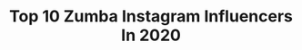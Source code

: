 ---
title: Top 10 Zumba Instagram Influencers In 2020
description: >-
  Find top zumba Instagram influencers in 2020. Most popular hashtags: #zumba #fitness #stayhome #workout.
platform: Instagram
profiles:
  - username: "clari.dance"
    fullname: >-
      Clari Lehmkuhl
    location: "South Africa"
    followers: 5921
    engagement: 1330
    commentsToLikes: 0.098223
    avatar: "https://scontent-amt2-1.cdninstagram.com/v/t51.2885-19/s320x320/66158290_480332066058615_6043184075424923648_n.jpg?_nc_ht=scontent-amt2-1.cdninstagram.com&_nc_ohc=7V9fQZ-uQgwAX-ml74u&oh=456ad1be164eb1dab3d2d23a20df1a08&oe=5EABE27C"
    verified: false
    hashtags: "#sindromeddowns, #dancefitness, #cov, #besafe"
  - username: "saraloupee"
    fullname: >-
      Zumba with Sara-Loupée
    location: ""
    followers: 8158
    engagement: 1138
    commentsToLikes: 0.076403
    avatar: "https://scontent-ams4-1.cdninstagram.com/v/t51.2885-19/s320x320/89357744_3358136917536922_3959877495209066496_n.jpg?_nc_ht=scontent-ams4-1.cdninstagram.com&_nc_ohc=H9v6x1sip7YAX-AY5Sj&oh=6e36999d619ab5680296e27e472ec504&oe=5EBB071F"
    verified: false
    hashtags: "#zinlife, #lebanon, #jbalvin, #repost"
  - username: "serbanlorena"
    fullname: >-
      Serban Lorena
    location: ""
    followers: 86773
    engagement: 600
    commentsToLikes: 0.060541
    avatar: "https://scontent-ams4-1.cdninstagram.com/v/t51.2885-19/s320x320/90416253_910698466019071_6886240848019718144_n.jpg?_nc_ht=scontent-ams4-1.cdninstagram.com&_nc_ohc=rJdyMAbJGQAAX9x7A0t&oh=da7d46c6c892976e9d9303d24a01d99f&oe=5EBA83CE"
    verified: false
    hashtags: "#dinrecunostinta, #stauacasa"
  - username: "agnesemarceline"
    fullname: >-
      Linda Antonioni
    location: ""
    followers: 3438
    engagement: 1640
    commentsToLikes: 0.324037
    avatar: "https://scontent-lhr8-1.cdninstagram.com/v/t51.2885-19/s320x320/84566518_500146137596248_7807365179569602560_n.jpg?_nc_ht=scontent-lhr8-1.cdninstagram.com&_nc_ohc=_Q3Qk7aTJnkAX_NkJqa&oh=68a0bdd760a109d483f6d3e07c5101e2&oe=5EBB2D96"
    verified: false
    hashtags: "#fries, #broken, #adventuretime, #nightosphere"
  - username: "dianaserena_"
    fullname: >-
      Diana Serena
    location: "Spain"
    followers: 93951
    engagement: 275
    commentsToLikes: 0.122820
    avatar: "https://scontent-amt2-1.cdninstagram.com/v/t51.2885-19/s320x320/58409512_670234883425414_7846439735466655744_n.jpg?_nc_ht=scontent-amt2-1.cdninstagram.com&_nc_ohc=9UN28dn5vgQAX_Hj8tZ&oh=d8ceb1892b43e6c3802fddb572cdc399&oe=5EB91D76"
    verified: true
    hashtags: "#sue, #rapanui, #zin, #motivacionpersonal"
  - username: "isabellalarka"
    fullname: >-
      Isαbellα Lαrkα
    location: "Sweden"
    followers: 15318
    engagement: 847
    commentsToLikes: 0.046559
    avatar: "https://scontent-lhr8-1.cdninstagram.com/v/t51.2885-19/s320x320/91615270_218921159187000_2012171059821805568_n.jpg?_nc_ht=scontent-lhr8-1.cdninstagram.com&_nc_ohc=VsePXr8agRMAX_ib-QF&oh=c78fa6585823529a2188475b2f40d433&oe=5EB8F56E"
    verified: false
    hashtags: "#chrisbrown, #laurynhill, #yummy, #ume"
  - username: "eto.irinkabalerinka"
    fullname: >-
      Irina Vologdina
    location: "Russia"
    followers: 19397
    engagement: 346
    commentsToLikes: 0.137327
    avatar: "https://scontent-ams4-1.cdninstagram.com/v/t51.2885-19/s320x320/67929713_498460020903773_2358222785383235584_n.jpg?_nc_ht=scontent-ams4-1.cdninstagram.com&_nc_ohc=JRz_NbZ1pcUAX_9EoGM&oh=265691078ca100d7183858f67b9cea84&oe=5EB34FAC"
    verified: false
    hashtags: "#caminofrances2020, #strongbyzumbaespa, #zinstudio, #zin84"
  - username: "bb__mela"
    fullname: >-
      Beata
    location: "Poland"
    followers: 39851
    engagement: 249
    commentsToLikes: 0.071417
    avatar: "https://scontent-nrt1-1.cdninstagram.com/v/t51.2885-19/s320x320/71517356_440771473283975_3460381143805722624_n.jpg?_nc_ht=scontent-nrt1-1.cdninstagram.com&_nc_ohc=M6TQuljRpFEAX_9ddpb&oh=3654b72ffa07da09c13643118f4b0eea&oe=5E9F3824"
    verified: false
    hashtags: "#myday, #beautiful, #blueeyes, #passion"
  - username: "xblondji"
    fullname: >-
      Fit lifestyle&motivation 💛
    location: "Poland"
    followers: 38115
    engagement: 1222
    commentsToLikes: 0.013070
    avatar: "https://scontent-hkt1-1.cdninstagram.com/v/t51.2885-19/s320x320/65888265_2279552758800569_6362748162146304000_n.jpg?_nc_ht=scontent-hkt1-1.cdninstagram.com&_nc_ohc=dVm4dZMtQxAAX8CbQ79&oh=0216bc4927188048fefa2214d66ebda6&oe=5EB0FCA4"
    verified: false
    hashtags: "#koronawirus, #korona, #motywacja, #bocowear"
  - username: "koke_cantante"
    fullname: >-
      Koke Núñez 🎤
    location: "Chile"
    followers: 85306
    engagement: 347
    commentsToLikes: 0.033057
    avatar: "https://scontent-atl3-1.cdninstagram.com/v/t51.2885-19/s320x320/91851336_542786073327200_2198007040519962624_n.jpg?_nc_ht=scontent-atl3-1.cdninstagram.com&_nc_ohc=QwXLz2rEB6wAX-1Rwjx&oh=d8feaa0b630e4f9eafc9d57776688c90&oe=5EB8D95D"
    verified: false
    hashtags: "#2020, #baile, #dance, #teleton"
---